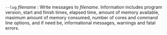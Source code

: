 `--log` *filename*
: Write messages to *filename*. Information includes program version,
  start and finish times, elapsed time, amount of memory available,
  maximum amount of memory consumed, number of cores and command line
  options, and if need be, informational messages, warnings and fatal
  errors.
